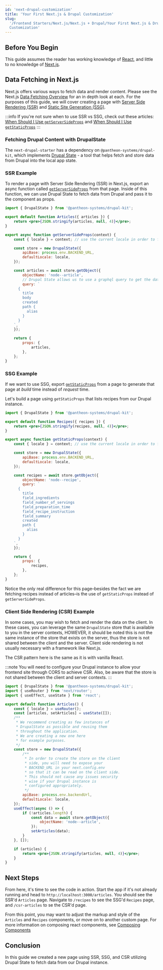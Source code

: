 ```yaml
---
id: 'next-drupal-customization'
title: 'Your First Next.js & Drupal Customization'
slug:
  '/Frontend Starters/Next.js/Next.js + Drupal/Your First Next.js & Drupal
  Customization'
---
```


## Before You Begin

This guide assumes the reader has working knowledge of
[React](https://reactjs.org/), and little to no knowledge of
[Next.js](https://nextjs.org/).

## Data Fetching in Next.js

Next.js offers various ways to fetch data and render content. Please see the
Next.js
[Data Fetching Overview](https://nextjs.org/docs/basic-features/data-fetching/overview)
for an in depth look at each. For the purposes of this guide, we will cover
creating a page with
[Server Side Rendering (SSR)](https://nextjs.org/docs/basic-features/pages#server-side-rendering)
and
[Static Site Generation (SSG)](https://nextjs.org/docs/basic-features/pages#static-generation-recommended).

:::info If you're not sure when to use SSR vs SSG, check out these articles:
[When Should I Use `getServerSideProps`](https://nextjs.org/docs/basic-features/data-fetching/get-server-side-props#when-should-i-use-getserversideprops)
and
[When Should I Use `getStaticProps`](https://nextjs.org/docs/basic-features/data-fetching/get-static-props#when-should-i-use-getstaticprops)
:::

### Fetching Drupal Content with DrupalState

The `next-drupal-starter` has a dependency on `@pantheon-systems/drupal-kit`,
which implements
[Drupal State](https://project.pages.drupalcode.org/drupal_state/en/introduction/) -
a tool that helps fetch and store data from Drupal into the local app state.

### SSR Example

To render a page with Server Side Rendering (SSR) in Next.js, export an async
function called
[`getServerSideProps`](https://nextjs.org/docs/basic-features/data-fetching/get-server-side-props)
from that page. Inside of this function, we can use Drupal State to fetch data
from Drupal and pass it to the component as props.

```jsx title=pages/articles/index.js
import { DrupalState } from '@pantheon-systems/drupal-kit';

export default function Articles({ articles }) {
	return <pre>{JSON.stringify(articles, null, 4)}</pre>;
}

export async function getServerSideProps(context) {
	const { locale } = context; // use the current locale in order to fetch correct translation

	const store = new DrupalState({
		apiBase: process.env.BACKEND_URL,
		defaultLocale: locale,
	});

	const articles = await store.getObject({
		objectName: 'node--article',
		// Drupal State allows us to use a graphql query to get the data we need and nothing extra
		query: `
      {
        title
        body
        created
        path {
          alias
        }
      }
    `,
	});

	return {
		props: {
			articles,
		},
	};
}
```

### SSG Example

If we want to use SSG, export
[`getStaticProps`](https://nextjs.org/docs/basic-features/data-fetching/get-static-props)
from a page to generate that page at _build_ time instead of _request_ time.

Let's build a page using `getStaticProps` that lists recipes from our Drupal
instance.

```jsx title=pages/recipes/index.js
import { DrupalState } from '@pantheon-systems/drupal-kit';

export default function Recipes({ recipes }) {
	return <pre>{JSON.stringify(recipes, null, 4)}</pre>;
}

export async function getStaticProps(context) {
	const { locale } = context; // use the current locale in order to fetch correct translation

	const store = new DrupalState({
		apiBase: process.env.BACKEND_URL,
		defaultLocale: locale,
	});

	const recipes = await store.getObject({
		objectName: 'node--recipe',
		query: `
      {
        title
        field_ingredients
        field_number_of_servings
        field_preparation_time
        field_recipe_instruction
        field_summary
        created
        path {
          alias
        }
      }
    `,
	});

	return {
		props: {
			recipes,
		},
	};
}
```

Notice the only real difference for this page–besides the fact we are fetching
recipes instead of articles–is the use of `getStaticProps` instead of
`getServerSideProps`.

### Client Side Rendering (CSR) Example

In some cases, you may wish to fetch and render the data on the client. In these
cases, you can leverage the same `DrupalState` store that is available to you in
the server contexts, HOWEVER, it should be noted this is not the same instance
of the store that exists on the server, thus the store is not shared between the
client and the server. Client side rendering is not usually necessary with a
framework like Next.js.

The CSR pattern here is the same as it is with vanilla React.

:::note You will need to configure your Drupal instance to allow your frontend
site through CORS to achieve CSR. Also, be aware that the store is not shared
between the client and server contexts. :::

```jsx title=pages/articles-csr/index.js
import { DrupalState } from '@pantheon-systems/drupal-kit';
import { useRouter } from 'next/router';
import { useEffect, useState } from 'react';

export default function Articles() {
	const { locale } = useRouter();
	const [articles, setArticles] = useState([]);
	/**
	 * We recommend creating as few instances of
	 * DrupalState as possible and reusing them
	 * throughout the application.
	 * We are creating a new one here
	 * for example purposes.
	 */
	const store = new DrupalState({
		/**
		 * In order to create the store on the client
		 * side, you will need to expose your
		 * BACKEND_URL in your next.config.env
		 * so that it can be read on the client side.
		 * This should not cause any issues security
		 * wise if your Drupal instance is
		 * configured appropriately.
		 */
		apiBase: process.env.backendUrl,
		defaultLocale: locale,
	});
	useEffect(async () => {
		if (!articles.length) {
			const data = await store.getObject({
				objectName: 'node--article',
			});
			setArticles(data);
		}
	}, []);

	if (articles) {
		return <pre>{JSON.stringify(articles, null, 4)}</pre>;
	}
}
```

## Next Steps

From here, it's time to see the code in action. Start the app if it's not
already running and head to `http://localhost:3000/articles`. You should see the
SSR'd `Articles` page. Navigate to `/recipes` to see the SSG'd `Recipes` page,
and `/csr-articles` to se the CSR'd page.

From this point, you may want to adjust the markup and style of the `Articles`
and `Recipes` components, or move on to another custom page. For more
information on composing react components, see
[Composing Components](https://reactjs.org/docs/components-and-props.html#composing-components)

## Conclusion

In this guide we created a new page using SSR, SSG, and CSR utilizing Drupal
State to fetch data from our Drupal instance.
